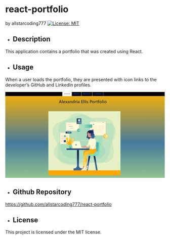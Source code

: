 # react-portfolio
  by allstarcoding777
  [![License: MIT](https://img.shields.io/badge/License-MIT-yellow.svg)](https://opensource.org/licenses/MIT)
  * ## Description
  This application contains a portfolio that was created using React.
  * ## Usage
  When a user loads the portfolio, they are presented with icon links to the developer’s GitHub and LinkedIn profiles.
  
  ![webpage screenshot](./src/components/pages/assets/images/webpage-screenshot.png)

  * ## Github Repository
  https://github.com/allstarcoding777/react-portfolio
  * ## License
  This project is licensed under the MIT license.